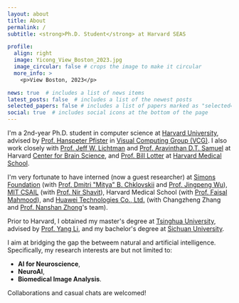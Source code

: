 ```yaml
---
layout: about
title: About
permalink: /
subtitle: <strong>Ph.D. Student</strong> at Harvard SEAS

profile:
  align: right
  image: Yicong_View_Boston_2023.jpg
  image_circular: false # crops the image to make it circular
  more_info: >
    <p>View Boston, 2023</p>

news: true  # includes a list of news items
latest_posts: false  # includes a list of the newest posts
selected_papers: false # includes a list of papers marked as "selected={true}"
social: true  # includes social icons at the bottom of the page
---
```


I'm a 2nd-year Ph.D. student in computer science at [Harvard University](https://www.harvard.edu/), advised by [Prof. Hanspeter Pfister](https://scholar.google.com/citations?user=VWX-GMAAAAAJ&hl=en) in [Visual Computing Group (VCG)](https://vcg.seas.harvard.edu/). I also work closely with [Prof. Jeff W. Lichtman](https://lichtmanlab.fas.harvard.edu/) and [Prof. Aravinthan D.T. Samuel](https://scholar.harvard.edu/aravisamuel) at Harvard [Center for Brain Science](https://cbs.fas.harvard.edu/), and [Prof. Bill Lotter](https://scholar.google.com/citations?user=NaSe78YAAAAJ&hl=en) at [Harvard Medical School](https://hms.harvard.edu/).

I'm very fortunate to have interned (now a guest researcher) at [Simons Foundation](https://www.simonsfoundation.org/) (with [Prof. Dmitri "Mitya" B. Chklovskii](https://neural-circuits-and-algorithms.github.io/) and [Prof. Jingpeng Wu](https://scholar.google.com/citations?user=ZB6o8OMAAAAJ&hl=en)), [MIT CSAIL](https://www.csail.mit.edu/) (with [Prof. Nir Shavit](https://people.csail.mit.edu/shanir/)), Harvard Medical School (with [Prof. Faisal Mahmood](https://faisal.ai/)), and [Huawei Technologies Co., Ltd.](https://www.huawei.com/en/) (with Changzheng Zhang and [Prof. Nanshan Zhong](https://en.wikipedia.org/wiki/Zhong_Nanshan)'s team).

Prior to Harvard, I obtained my master's degree at [Tsinghua University](https://www.tsinghua.edu.cn/en/), advised by [Prof. Yang Li](http://yangli-feasibility.com/home/), and my bachelor's degree at [Sichuan University](https://en.scu.edu.cn/).

<!-- I aim at developing bleeding-edge AI techniques to address important real-world challenges. Specifically, my research interests are but not limited to: -->
I aim at bridging the gap the betweem natural and artificial intelligence. Specifically, my research interests are but not limited to:
* **AI for Neuroscience**,
* **NeuroAI**,
* **Biomedical Image Analysis**.

Collaborations and casual chats are welcomed!